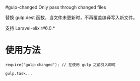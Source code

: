 #gulp-changed
Only pass through changed files

替换 gulp.dest 函数，当文件未更新时，不再覆盖编译写入新文件。

支持 Laravel-elixir#6.0.*


# 使用方法
```
require("gulp-changed"); // 在使用 gulp 之前引入即可

gulp.task...
```
